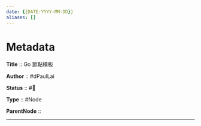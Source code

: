 ```yaml
---
date: {{DATE:YYYY-MM-DD}}
aliases: []
---
```


# Metadata

**Title** :: Go 節點模板

**Author** :: #dPaulLai

**Status** :: #🌱

**Type** :: #Node

**ParentNode** ::

---
